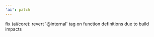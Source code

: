 ```yaml
---
'ai': patch
---
```


fix (ai/core): revert '@internal' tag on function definitions due to build impacts
